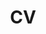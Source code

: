 ---
title: CV
layout: cv
actions:
  - label: "Download as PDF"
    icon: pdf
    url: "assets/downloads/brodec-cv-20191117.pdf"
---